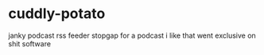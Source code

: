 # cuddly-potato
janky podcast rss feeder
stopgap for a podcast i like that went exclusive on shit software
